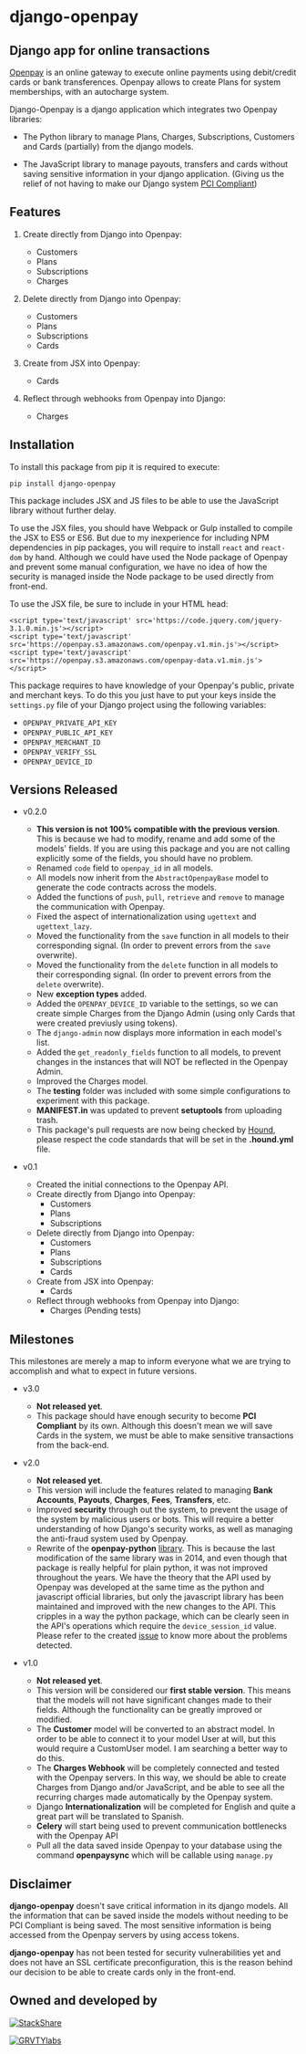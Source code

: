 **django-openpay**
==================

Django app for online transactions
----------------------------------

[Openpay][openpay-page] is an online gateway to execute online
payments using debit/credit cards or bank transferences. Openpay allows to
create Plans for system memberships, with an autocharge system.

Django-Openpay is a django application which integrates two Openpay
libraries:

*   The Python library to manage Plans, Charges, Subscriptions, Customers and
Cards (partially) from the django models.

*   The JavaScript library to manage payouts, transfers and cards without
saving sensitive information in your django application. (Giving us the relief
of not having to make our Django system [PCI Compliant][pci-wiki-page])

Features
--------

1.  Create directly from Django into Openpay:
    *   Customers
    *   Plans
    *   Subscriptions
    *   Charges

2.  Delete directly from Django into Openpay:
    *   Customers
    *   Plans
    *   Subscriptions
    *   Cards

3.  Create from JSX into Openpay:
    *   Cards

4.  Reflect through webhooks from Openpay into Django:
    *   Charges

Installation
------------

To install this package from pip it is required to execute:

`pip install django-openpay`

This package includes JSX and JS files to be able to use the JavaScript library
without further delay.

To use the JSX files, you should have Webpack or Gulp installed to compile the
JSX to ES5 or ES6. But due to my inexperience for including NPM dependencies
in pip packages, you will require to install `react` and `react-dom` by
hand. Although we could have used the Node package of Openpay and prevent some
manual configuration, we have no idea of how the security is managed inside
the Node package to be used directly from front-end.

To use the JSX file, be sure to include in your HTML head:

    <script type='text/javascript' src='https://code.jquery.com/jquery-3.1.0.min.js'></script>
    <script type='text/javascript' src='https://openpay.s3.amazonaws.com/openpay.v1.min.js'></script>
    <script type='text/javascript' src='https://openpay.s3.amazonaws.com/openpay-data.v1.min.js'></script>

This package requires to have knowledge of your Openpay's public, private and
merchant keys. To do this you just have to put your keys inside the
`settings.py` file of your Django project using the following variables:

*   `OPENPAY_PRIVATE_API_KEY`
*   `OPENPAY_PUBLIC_API_KEY`
*   `OPENPAY_MERCHANT_ID`
*   `OPENPAY_VERIFY_SSL`
*   `OPENPAY_DEVICE_ID`


Versions Released
-----------------

*   v0.2.0
    *   **This version is not 100% compatible with the previous version**. This
    is because we had to modify, rename and add some of the models' fields.
    If you are using this package and you are not calling explicitly some of
    the fields, you should have no problem.
    *   Renamed `code` field to `openpay_id` in all models.
    *   All models now inherit from the `AbstractOpenpayBase` model to generate
    the code contracts across the models.
    *   Added the functions of `push`, `pull`, `retrieve` and `remove` to
    manage the communication with Openpay.
    *   Fixed the aspect of internationalization using `ugettext` and
    `ugettext_lazy`.
    *   Moved the functionality from the `save` function in all models to their
    corresponding signal. (In order to prevent errors from the `save`
    overwrite).
    *   Moved the functionality from the `delete` function in all models to
    their corresponding signal. (In order to prevent errors from the `delete`
    overwrite).
    *   New **exception types** added.
    *   Added the `OPENPAY_DEVICE_ID` variable to the settings, so we can
    create simple Charges from the Django Admin (using only Cards that were
    created previusly using tokens).
    *   The `django-admin` now displays more information in each model's list.
    *   Added the `get_readonly_fields` function to all models, to prevent
    changes in the instances that will NOT be reflected in the Openpay Admin.
    *   Improved the Charges model.
    *   The **testing** folder was included with some simple configurations to
    experiment with this package.
    *   **MANIFEST.in** was updated to prevent **setuptools** from uploading
    trash.
    *   This package's pull requests are now being checked by
    [Hound][houndci-page], please respect the code standards that will be set
    in the **.hound.yml** file.


*   v0.1
    *   Created the initial connections to the Openpay API.
    *   Create directly from Django into Openpay:
        *   Customers
        *   Plans
        *   Subscriptions
    *   Delete directly from Django into Openpay:
        *   Customers
        *   Plans
        *   Subscriptions
        *   Cards
    *   Create from JSX into Openpay:
        *   Cards
    *   Reflect through webhooks from Openpay into Django:
        *   Charges (Pending tests)


Milestones
----------
This milestones are merely a map to inform everyone what we are trying to
accomplish and what to expect in future versions.

*   v3.0
    *   **Not released yet**.
    *   This package should have enough security to become **PCI Compliant**
    by its own. Although this doesn't mean we will save Cards in the system, we
    must be able to make sensitive transactions from the back-end.

*   v2.0
    *   **Not released yet**.
    *   This version will include the features related to managing **Bank
    Accounts**, **Payouts**, **Charges**, **Fees**, **Transfers**, etc.
    *   Improved **security** through out the system, to prevent the usage
    of the system by malicious users or bots. This will require a better
    understanding of how Django's security works, as well as managing the
    anti-fraud system used by Openpay.
    *   Rewrite of the **openpay-python** [library][openpay-git]. This is
    because the last modification of the same library was in 2014, and even
    though that package is really helpful for plain python, it was not improved
    throughout the years. We have the theory that the API used by Openpay was
    developed at the same time as the python and javascript official libraries,
    but only the javascript library has been maintained and improved with the
    new changes to the API. This cripples in a way the python package, which
    can be clearly seen in the API's operations which require the
    `device_session_id` value. Please refer to the created
    [issue][openpay-issue] to know more about the problems detected.


*   v1.0
    *   **Not released yet**.
    *   This version will be considered our **first stable version**. This
    means that the models will not have significant changes made to their
    fields. Although the functionality can be greatly improved or modified.
    *   The **Customer** model will be converted to an abstract model. In order
    to be able to connect it to your model User at will, but this would require
    a CustomUser model. I am searching a better way to do this.
    *   The **Charges Webhook** will be completely connected and tested with the
    Openpay servers. In this way, we should be able to create Charges from
    Django and/or JavaScript, and be able to see all the recurring charges made
    automatically by the Openpay system.
    *   Django **Internationalization** will be completed for English and
    quite a great part will be translated to Spanish.
    *   **Celery** will start being used to prevent communication bottlenecks
    with the Openpay API
    *   Pull all the data saved inside Openpay to your database using the
    command **openpaysync** which will be callable using `manage.py`


Disclaimer
---------

**django-openpay** doesn't save critical information in its django models.
All the information that can be saved inside the models without needing to be
PCI Compliant is being saved. The most sensitive information is being accessed
from the Openpay servers by using access tokens.

**django-openpay** has not been tested for security vulnerabilities yet and does
not have an SSL certificate preconfiguration, this is the reason behind our
decision to be able to create cards only in the front-end.

Owned and developed by
--------

[![StackShare][stack-shield]][stack-tech]

[![GRVTYlabs][logo]](www.grvtylabs.com)

[logo]: https://github.com/grvty-labs/django-openpay/blob/master/logo.png?raw=true "GRVTYlabs"
[stack-shield]: http://img.shields.io/badge/tech-stack-0690fa.svg?style=flat
[stack-tech]: http://stackshare.io/letops/grvtylabs

[openpay-page]: http://www.openpay.mx/en/
[pci-wiki-page]: https://en.wikipedia.org/wiki/Payment_Card_Industry_Data_Security_Standard
[houndci-page]: https://houndci.com/
[openpay-git]: https://houndci.com/
[openpay-issue]: https://github.com/open-pay/openpay-python/issues/3
